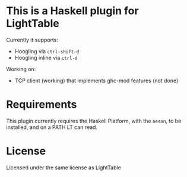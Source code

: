 This is a Haskell plugin for LightTable
===

Currently it supports:
* Hoogling via `ctrl-shift-d`
* Hoogling inline via `ctrl-d`

Working on:
* TCP client (working) that implements ghc-mod features (not done)

Requirements
===

This plugin currently requires the Haskell Platform, with the `aeson`, to be installed, and on a PATH LT can read.

License
===

Licensed under the same license as LightTable

